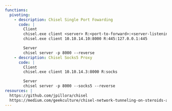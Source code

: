```yaml
---
functions:
  pivoting:
    - description: Chisel Single Port Fowarding
      code: |
        Client
        chisel.exe client <server> R:<port-to-forward>:<server-listening-ip-port>
        chisel.exe client 10.10.14.10:8000 R:445:127.0.0.1:445

        Server
        chisel server -p 8000 --reverse
    - description: Chisel Socks5 Proxy
      code: |
        Client
        chisel.exe client 10.10.14.3:8000 R:socks

        Server
        chisel server -p 8000 --socks5 --reverse
resources: |
  https://github.com/jpillora/chisel
  https://medium.com/geekculture/chisel-network-tunneling-on-steroids-a28e6273c683
---
```

